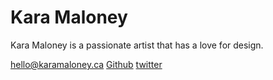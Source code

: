 # Kara Maloney

Kara Maloney is a passionate artist that has a love for design. 

[hello@karamaloney.ca](https://karamaloney.ca)
[Github](https://github.com/malo0140)
[twitter](https://twitter.com)
